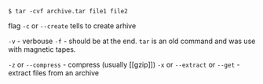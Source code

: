 `$ tar -cvf archive.tar file1 file2`

flag `-c` or `--create`  tells to create arhive

`-v` - verbouse
`-f` - should be at the end. `tar` is an old command and was use with magnetic tapes.

`-z` or `--compress` - compress (usually [[gzip]]) 
`-x`  or `--extract` or `--get` - extract files from an archive